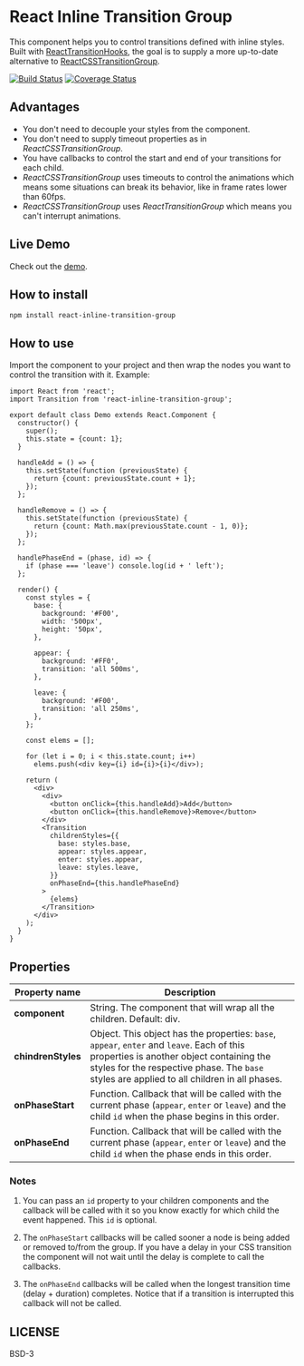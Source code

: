 # React Inline Transition Group

This component helps you to control transitions defined with inline styles. Built with [ReactTransitionHooks](https://github.com/felipethome/react-transition-hooks), the goal is to supply a more up-to-date alternative to [ReactCSSTransitionGroup](https://facebook.github.io/react/docs/animation.html).

[![Build Status](https://travis-ci.org/felipethome/react-inline-transition-group.svg?branch=master)](https://travis-ci.org/felipethome/react-inline-transition-group) [![Coverage Status](https://coveralls.io/repos/github/felipethome/react-inline-transition-group/badge.svg)](https://coveralls.io/github/felipethome/react-inline-transition-group)

## Advantages

* You don't need to decouple your styles from the component.
* You don't need to supply timeout properties as in *ReactCSSTransitionGroup*.
* You have callbacks to control the start and end of your transitions for each child.
* *ReactCSSTransitionGroup* uses timeouts to control the animations which means some situations can break its behavior, like in frame rates lower than 60fps.
* *ReactCSSTransitionGroup* uses *ReactTransitionGroup* which means you can't interrupt animations.

## Live Demo

Check out the [demo](http://felipethome.github.io/react-inline-transition-group/demo/index.html).

## How to install

    npm install react-inline-transition-group

## How to use

Import the component to your project and then wrap the nodes you want to control the transition with it. Example:

    import React from 'react';
    import Transition from 'react-inline-transition-group';

    export default class Demo extends React.Component {
      constructor() {
        super();
        this.state = {count: 1};
      }

      handleAdd = () => {
        this.setState(function (previousState) {
          return {count: previousState.count + 1};
        });
      };

      handleRemove = () => {
        this.setState(function (previousState) {
          return {count: Math.max(previousState.count - 1, 0)};
        });
      };

      handlePhaseEnd = (phase, id) => {
        if (phase === 'leave') console.log(id + ' left');
      };

      render() {
        const styles = {
          base: {
            background: '#F00',
            width: '500px',
            height: '50px',
          },

          appear: {
            background: '#FF0',
            transition: 'all 500ms',
          },

          leave: {
            background: '#F00',
            transition: 'all 250ms',
          },
        };

        const elems = [];

        for (let i = 0; i < this.state.count; i++)
          elems.push(<div key={i} id={i}>{i}</div>);

        return (
          <div>
            <div>
              <button onClick={this.handleAdd}>Add</button>
              <button onClick={this.handleRemove}>Remove</button>
            </div>
            <Transition
              childrenStyles={{
                base: styles.base,
                appear: styles.appear,
                enter: styles.appear,
                leave: styles.leave,
              }}
              onPhaseEnd={this.handlePhaseEnd}
            >
              {elems}
            </Transition>
          </div>
        );
      }
    }

## Properties

Property name | Description
------------ | -------------
**component** | String. The component that will wrap all the children. Default: div.
**chindrenStyles** | Object. This object has the properties: `base`, `appear`, `enter` and `leave`. Each of this properties is another object containing the styles for the respective phase. The `base` styles are applied to all children in all phases.
**onPhaseStart** | Function. Callback that will be called with the current phase (`appear`, `enter` or `leave`) and the child `id` when the phase begins in this order.
**onPhaseEnd** | Function. Callback that will be called with the current phase (`appear`, `enter` or `leave`) and the child `id` when the phase ends in this order.

### Notes

1. You can pass an `id` property to your children components and the callback will be called with it so you know exactly for which child the event happened. This `id` is optional.

2. The `onPhaseStart` callbacks will be called sooner a node is being added or removed to/from the group. If you have a delay in your CSS transition the component will not wait until the delay is complete to call the callbacks.

3. The `onPhaseEnd` callbacks will be called when the longest transition time (delay + duration) completes. Notice that if a transition is interrupted this callback will not be called.

## LICENSE

BSD-3